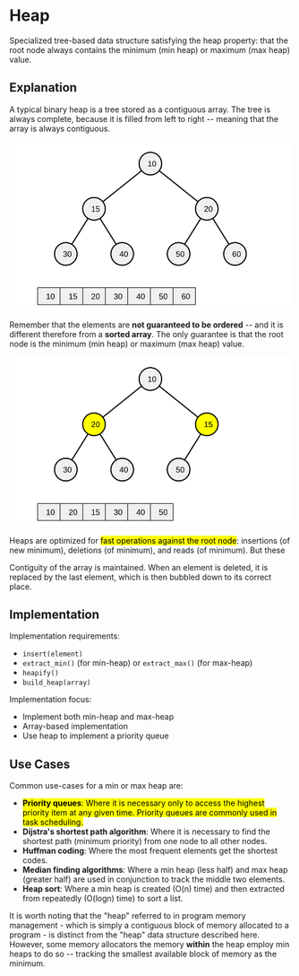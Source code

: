 # Heap

Specialized tree-based data structure satisfying the heap property: that the root node always contains the minimum (min heap) or maximum (max heap) value.

## Explanation

A typical binary heap is a tree stored as a contiguous array. The tree is always complete, because it is filled from left to right -- meaning that the array is always contiguous.

![Heap Tree](images/HeapTree.svg)

Remember that the elements are **not guaranteed to be ordered** -- and it is different therefore from a **sorted array**. The only guarantee is that the root node is the minimum (min heap) or maximum (max heap) value.

![Heap Tree](images/HeapTreeVariant.svg)

Heaps are optimized for <mark>fast operations against the root node</mark>: insertions (of new minimum), deletions (of minimum), and reads (of minimum). But these

Contiguity of the array is maintained. When an element is deleted, it is replaced by the last element, which is then bubbled down to its correct place.

## Implementation

Implementation requirements:

- `insert(element)`
- `extract_min()` (for min-heap) or `extract_max()` (for max-heap)
- `heapify()`
- `build_heap(array)`

Implementation focus:

- Implement both min-heap and max-heap
- Array-based implementation
- Use heap to implement a priority queue

## Use Cases

Common use-cases for a min or max heap are:

- <mark>**Priority queues**: Where it is necessary only to access the highest priority item at any given time. Priority queues are commonly used in task scheduling.</mark>
- **Dijstra's shortest path algorithm**: Where it is necessary to find the shortest path (minimum priority) from one node to all other nodes.
- **Huffman coding**: Where the most frequent elements get the shortest codes.
- **Median finding algorithms**: Where a min heap (less half) and max heap (greater half) are used in conjunction to track the middle two elements.
- **Heap sort**: Where a min heap is created (O(n) time) and then extracted from repeatedly (O(logn) time) to sort a list.

It is worth noting that the "heap" referred to in program memory management - which is simply a contiguous block of memory allocated to a program - is distinct from the "heap" data structure described here. However, some memory allocators the memory **within** the heap employ min heaps to do so -- tracking the smallest available block of memory as the minimum.
